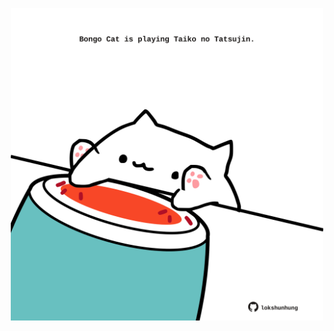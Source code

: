 <!-- built at 20/09/2021, 04:02:26 UTC -->
<p align="center">
  <img width="500" height="500" src="./ReadmeImage.svg">
</p>
